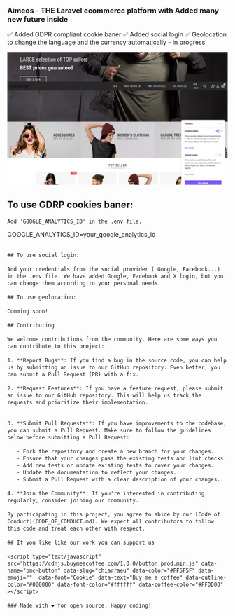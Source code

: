  ### Aimeos - THE Laravel ecommerce platform with Added many new future inside

 

✅ Added GDPR compliant cookie baner
✅ Added social login
✅ Geolocation to change the language and the currency automatically - in progress 


![Aimeos Cookie](https://github.com/chiarraeu/source/blob/main/aimeoscookie.png?raw=true "Aimeos Cookie")

## To use GDRP cookies baner:

```
Add 'GOOGLE_ANALYTICS_ID' in the .env file.

```
GOOGLE_ANALYTICS_ID=your_google_analytics_id
```

## To use social login:

Add your credentials from the social provider ( Google, Facebook...) in the .env file. We have added Google, Facebook and X login, but you can change them according to your personal needs. 

## To use geolocation:

Comming soon! 

## Contributing

We welcome contributions from the community. Here are some ways you can contribute to this project:

1. **Report Bugs**: If you find a bug in the source code, you can help us by submitting an issue to our GitHub repository. Even better, you can submit a Pull Request (PR) with a fix.

2. **Request Features**: If you have a feature request, please submit an issue to our GitHub repository. This will help us track the requests and prioritize their implementation.


3. **Submit Pull Requests**: If you have improvements to the codebase, you can submit a Pull Request. Make sure to follow the guidelines below before submitting a Pull Request:

   - Fork the repository and create a new branch for your changes.
   - Ensure that your changes pass the existing tests and lint checks.
   - Add new tests or update existing tests to cover your changes.
   - Update the documentation to reflect your changes.
   - Submit a Pull Request with a clear description of your changes.

4. **Join the Community**: If you're interested in contributing regularly, consider joining our community. 

By participating in this project, you agree to abide by our [Code of Conduct](CODE_OF_CONDUCT.md). We expect all contributors to follow this code and treat each other with respect.

## If you like like our work you can support us

<script type="text/javascript" src="https://cdnjs.buymeacoffee.com/1.0.0/button.prod.min.js" data-name="bmc-button" data-slug="chiarraeu" data-color="#FF5F5F" data-emoji=""  data-font="Cookie" data-text="Buy me a coffee" data-outline-color="#000000" data-font-color="#ffffff" data-coffee-color="#FFDD00" ></script>

### Made with ❤️ for open source. Happy coding! 
